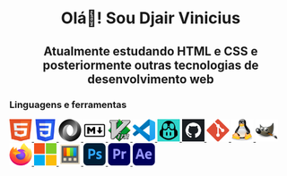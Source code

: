<!--
## Hi there 👋
**djairvinicius/djairvinicius** is a ✨ _special_ ✨ repository because its `README.md` (this file) appears on your GitHub profile.

Here are some ideas to get you started:

- 🔭 I’m currently working on ...
- 🌱 I’m currently learning ...
- 👯 I’m looking to collaborate on ...
- 🤔 I’m looking for help with ...
- 💬 Ask me about ...
- 📫 How to reach me: ...
- 😄 Pronouns: ...
- ⚡ Fun fact: ...
-->
<h1 align="center">
    Olá👋! Sou Djair Vinicius
</h1>

<h2 align="center">
Atualmente estudando HTML e CSS e posteriormente outras tecnologias de desenvolvimento web
</h2>

<h3 align="left">Linguagens e ferramentas</h3>
<p align="left"> 
<!--html5-->
<a href="https://www.w3.org/html/" target="_blank" rel="noreferrer"> 
<img src="assets/icons/linguage/html5.svg" alt="html5" width="40" height="40"/> 
</a>
<!--css-->
<a href="https://www.w3schools.com/css/" target="_blank" rel="noreferrer"> 
<img src="assets/icons/linguage/css_old.svg" alt="css3" width="40" height="40"/> 
</a>
<!--json-->
<a href="https://json.org/" target="_blank" rel="noreferrer">
<img src="assets/icons/linguage/json.svg" alt="json" width="40" height="40">
</a>
<!--markdown-->
<a href="https://www.markdownguide.org/" target="_blank" rel="noreferrer">
<img src="assets/icons/linguage/markdown.png" alt="markdown" width="40" height="40">
</a>
<!--vim-->
<a href="https://www.vim.org/" target="_blank" rel="noreferrer">
<img src="assets/icons/tools/vim.svg" alt="vim" width="40" height="40">
<!--vscode-->
<a href="https://code.visualstudio.com/" target="_blank" rel="noreferrer">
<img src="assets/icons/tools/vscode.svg" alt="vscode" width="40" height="40">
</a>
<!--copilot-->
<a href="https://github.com/features/copilot" target="_blank" rel="noreferrer">
<img src="assets/icons/tools/copilot.jpeg" alt="copilot" width="40" height="40">
<!--github-->
<a href="https://github.com/" target="_blank" rel="noreferrer">
<img src="assets/icons/tools/github.png" alt="github" width="40" height="40">
</a> 
<!--git-->
<a href="https://git-scm.com/" target="_blank" rel="noreferrer"> 
<img src="assets/icons/tools/git.svg" alt="git" width="40" height="40"/> 
</a> 
<!--linux-->
<a href="https://www.linux.org/" target="_blank" rel="noreferrer"> 
<img src="assets/icons/tools/linux.svg" alt="linux" width="40" height="40"/> 
</a>
<!--gimp-->
<a href="https://www.gimp.org/" target="_blank" rel="noreferrer">
<img src="assets/icons/tools/gimp.svg" alt="gimp" width="40" height="40">
</a>
<!--firefox-->
<a href="https://www.mozilla.org/en-US/firefox/" target="_blank" rel="noreferrer">
<img src="assets/icons/browser/firefox.svg" alt="firefox" width="40" height="40">
</a>
<!--microsoft-->
<a href="https://www.microsoft.com/" target="_blank" rel="noreferrer">
<img src="assets/icons/tools/microsoft.svg" alt="microsoft" width="40" height="40">
</a>
<!--powertoys-->
<a href="https://learn.microsoft.com/en-us/windows/powertoys/" target="_blank" rel="noreferrer">
<img src="assets/icons/tools/powertoys.svg" alt="powertoys" width="40" height="40">
<!--photoshop-->
<a href="https://www.photoshop.com/en" target="_blank" rel="noreferrer"> 
<img src="assets/icons/tools/photoshop.svg" alt="photoshop" width="40" height="40"/>
</a>
<!--premiere-->
<a href="https://www.adobe.com/products/premiere" target="_blank" rel="noreferrer"> 
<img src="assets/icons/tools/premiere.svg" alt="premierer" width="40" height="40">
</a>
<!--after-effects-->
<a href="https://www.adobe.com/products/aftereffects" target="_blank" rel="noreferrer">
<img src="assets/icons/tools/after-effects.svg" alt="after effects" width="40" height="40">
</a> 
</p>

